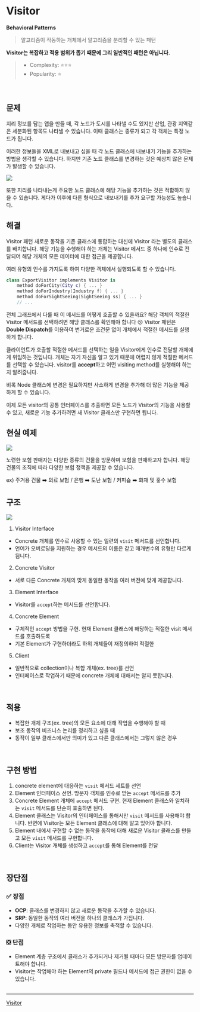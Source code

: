 # Visitor
**Behavioral Patterns**
> 알고리즘이 작동하는 개체에서 알고리즘을 분리할 수 있는 패턴

**Visitor는 복잡하고 적용 범위가 좁기 때문에 그리 일반적인 패턴은 아닙니다.**
> - Complexity: ⭐️⭐️⭐️
> - Popularity: ⭐️

<br>

## 문제
지리 정보를 담는 앱을 만들 때, 각 노드가 도시를 나타낼 수도 있지만 산업, 관광 지역같은 세분화된 항목도 나타낼 수 있습니다. 이때 클래스는 종류가 되고 각 객체는 특정 노드가 됩니다.

이러한 정보들을 XML로 내보내고 싶을 때 각 노드 클래스에 내보내기 기능을 추가하는 방법을 생각할 수 있습니다. 하지만 기존 노드 클래스를 변경하는 것은 예상치 않은 문제가 발생할 수 있습니다.

![](https://velog.velcdn.com/images/juyoung999/post/4e901d89-de14-4e0c-afe6-53865527eb30/image.png)

또한 지리를 나타내는게 주요한 노드 클래스에 해당 기능을 추가하는 것은 적합하지 않을 수 있습니다. 게다가 이후에 다른 형식으로 내보내기를 추가 요구할 가능성도 높습니다. 
<br>

## 해결
Visitor 패턴 새로운 동작을 기존 클래스에 통합하는 대신에 Visitor 라는 별도의 클래스를 배치합니다. 해당 기능을 수행해야 하는 개체는 Visitor 메서드 중 하나에 인수로 전달되어 해당 개체의 모든 데이터에 대한 접근을 제공합니다. 

여러 유형의 인수를 가지도록 하여 다양한 객체에서 실행되도록 할 수 있습니다.
```swift
class ExportVisitor implements Visitor is
    method doForCity(City c) { ... }
    method doForIndustry(Industry f) { ... }
    method doForSightSeeing(SightSeeing ss) { ... }
    // ...
```

전체 그래프에서 다룰 때 이 메서드를 어떻게 호출할 수 있을까요? 해당 객체의 적절한 Visitor 메서드를 선택하려면 해당 클래스를 확인해야 합니다 😕 Visitor 패턴은 **Double Dispatch**를 이용하여 번거로운 조건문 없이 개체에서 적절한 메서드를 실행하게 합니다. 

클라이언트가 호출할 적절한 메서드를 선택하는 일을 Visitor에게 인수로 전달할 개체에게 위임하는 것입니다. 개체는 자기 자신을 알고 있기 때문에 어렵지 않게 적절한 메서드를 선택할 수 있습니다. visitor를 **accept**하고 어떤 visiting method를 실행해야 하는지 알려줍니다.

비록 Node 클래스에 변경은 필요하지만 사소하게 변경을 추가해 더 많은 기능을 제공하게 할 수 있습니다. 

이제 모든 visitor의 공통 인터페이스를 추출하면 모든 노드가 Visitor의 기능을 사용할 수 있고, 새로운 기능 추가하려면 새 Visitor 클래스만 구현하면 됩니다.
<br>

## 현실 예제
![](https://velog.velcdn.com/images/juyoung999/post/9745fbff-178c-4a35-a7d1-0e25046aed6b/image.png)

노련한 보험 판매자는 다양한 종류의 건물을 방문하며 보험을 판매하고자 합니다. 해당 건물의 조직에 따라 다양한 보험 정책을 제공할 수 있습니다. 

ex) 주거용 건물 ➡️ 의료 보험 / 은행 ➡️ 도난 보험 / 커피숍 ➡️ 화재 및 홍수 보험
<br>

## 구조

![](https://velog.velcdn.com/images/juyoung999/post/c5fe93f9-2a7a-4a76-871b-29ca582d614d/image.png)


1. Visitor Interface
- Concrete 개체를 인수로 사용할 수 있는 일련의 `visit` 메서드를 선언합니다.
- 언어가 오버로딩을 지원하는 경우 메서드의 이름은 같고 매개변수의 유형만 다르게 됨니다.

2. Concrete Visitor
- 서로 다른 Concrete 개체의 맞게 동일한 동작을 여러 버전에 맞게 제공합니다.

3. Element Interface
- Visitor를 `accept`하는 메서드를 선언합니다.

4. Concrete Element
- 구체적인 `accept` 방법을 구현. 현재 Element 클래스에 해당하는 적절한 visit 메서드를 호출하도록
- 기본 Element가 구현하더라도 하위 개체들이 재정의하여 적절한

5. Client
- 일반적으로 collection이나 복합 개체(ex. tree)를 선언
- 인터페이스로 작업하기 때문에 concrete 개체에 대해서는 알지 못합니다.
<br>

## 적용
- 복잡한 개체 구조(ex. tree)의 모든 요소에 대해 작업을 수행해야 할 때
- 보조 동작의 비즈니스 논리를 정리하고 싶을 때
- 동작이 일부 클래스에서만 의미가 있고 다른 클래스에서는 그렇지 않은 경우
<br>

## 구현 방법
1. concrete element에 대응하는 `visit` 메서드 세트를 선언
2. Element 인터페이스 선언. 방문자 객체를 인수로 받는 `accept` 메서드를 추가
3. Concrete Element 개체에 `accept` 메서드 구현. 현재 Element 클래스와 일치하는 `visit` 메서드를 단순히 호출하면 된다.
4. Element 클래스는 Visitor의 인터페이스를 통해서만 `visit` 메서드를 사용해야 합니다. 반면에 Visitor는 모든 Element 클래스에 대해 알고 있어야 합니다.
5. Element 내에서 구현할 수 없는 동작을 동작에 대해 새로운 Visitor 클래스를 만들고 모든 `visit` 메서드를 구현합니다.
6. Client는 Visitor 개체를 생성하고 `accept`를 통해 Element를 전달

<br>

## 장단점
### ✅ 장점
- **OCP**: 클래스를 변경하지 않고 새로운 동작을 추가할 수 있습니다. 
- **SRP**: 동일한 동작의 여러 버전을 하나의 클래스가 가집니다.
- 다양한 개체로 작업하는 동안 유용한 정보를 축적할 수 있습니다. 

### ❎ 단점
- Element 계층 구조에서 클래스가 추가되거나 제거될 때마다 모든 방문자를 업데이트해야 합니다.
- Visitor는 작업해야 하는 Element의 private 필드나 메서드에 접근 권한이 없을 수 있습니다.
<br><br>

--- 
[Visitor](https://refactoring.guru/design-patterns/visitor/swift/example)

